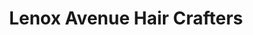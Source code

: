 ---
title: "Lenox Avenue Hair Crafters"
url: /zanesville/lenox-avenue-hair-crafters/
shop: Friseur
---